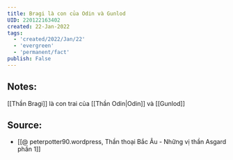 ```yaml
---
title: Bragi là con của Odin và Gunlod
UID: 220122163402
created: 22-Jan-2022
tags:
  - 'created/2022/Jan/22'
  - 'evergreen'
  - 'permanent/fact'
publish: False
---
```

## Notes:
[[Thần Bragi]] là con trai của [[Thần Odin|Odin]] và [[Gunlod]]

## Source:
- [[@ peterpotter90.wordpress, Thần thoại Bắc Âu - Những vị thần Asgard phần 1]]


